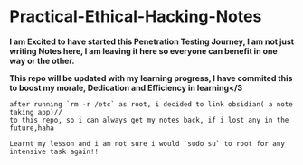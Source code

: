 # Practical-Ethical-Hacking-Notes

**I am Excited to have started this Penetration Testing Journey, I am not just writing Notes here, I am leaving it here so everyone can benefit in one way or the other.**

**This repo will be updated with my learning progress, I have commited this to boost my morale, Dedication and Efficiency in learning</3**

```vim
after running `rm -r /etc` as root, i decided to link obsidian( a note taking app)//
to this repo, so i can always get my notes back, if i lost any in the future,haha

Learnt my lesson and i am not sure i would `sudo su` to root for any intensive task again!!
```
